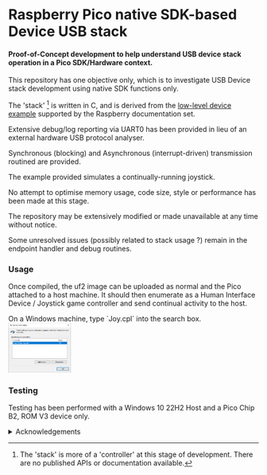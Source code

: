 # Raspberry Pico native SDK-based Device USB stack

#### Proof-of-Concept development to help understand USB device stack operation in a Pico SDK/Hardware context.

This repository has one objective only, which is to investigate USB Device stack development using native SDK functions only.

The 'stack' [^1] is written in C, and is derived from the [low-level device example](https://github.com/raspberrypi/pico-examples/tree/master/usb/device/dev_lowlevel) supported by the Raspberry documentation set.

Extensive debug/log reporting via UART0 has been provided in lieu of an external hardware USB protocol analyser.

Synchronous (blocking) and Asynchronous (interrupt-driven) transmission routined are provided. 

The example provided simulates a continually-running joystick.

No attempt to optimise memory usage, code size, style or performance has been made at this stage.

The repository may be extensively modified or made unavailable at any time without notice.

Some unresolved issues (possibly related to stack usage ?) remain in the endpoint handler and debug routines.

### Usage

Once compiled, the uf2 image can be uploaded as normal and the Pico attached to a host machine.
It should then enumerate as a Human Interface Device / Joystick game controller and send continual activity to the host.

<p>
On a Windows machine, type `Joy.cpl` into the search box.

<img src="Images/joy_cpl.png" alt="Control Panel" title="Game Controllers" width="25%" height="25%">

</p>


### Testing

Testing has been performed with a Windows 10 22H2 Host and a Pico Chip B2, ROM V3 device only.


<details><summary>Acknowledgements</summary>  
<p>

* [Microsoft USB Device Enumeration](https://techcommunity.microsoft.com/t5/microsoft-usb-blog/how-does-usb-stack-enumerate-a-device/ba-p/270685)
* [Microsoft USB Control Transfer](https://learn.microsoft.com/en-us/windows-hardware/drivers/usbcon/usb-control-transfer)
* [USB Descriptor and Request Parser](https://eleccelerator.com/usbdescreqparser/)
* [Thesycon USB Descriptor Dumper](https://www.thesycon.de/eng/usb_descriptordumper.shtml)
* [BUSDOG USB Analyser](https://github.com/djpnewton/busdog)

   
</p>
</details>

[^1]: The 'stack' is more of a 'controller' at this stage of development.
There are no published APIs or documentation available.
